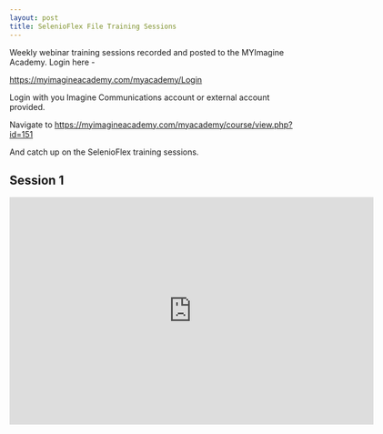 ```yaml
---
layout: post
title: SelenioFlex File Training Sessions
---
```

Weekly webinar training sessions recorded and posted to the MYImagine Academy.
 Login here  -

   <https://myimagineacademy.com/myacademy/Login>

 Login with you Imagine Communications account or external account provided.

 Navigate to  <https://myimagineacademy.com/myacademy/course/view.php?id=151>

 And catch up on the SelenioFlex training sessions.

## Session 1 ##

<iframe src="https://player.vimeo.com/video/396455870" width="640" height="400" frameborder="0" allow="autoplay; fullscreen" allowfullscreen></iframe>
